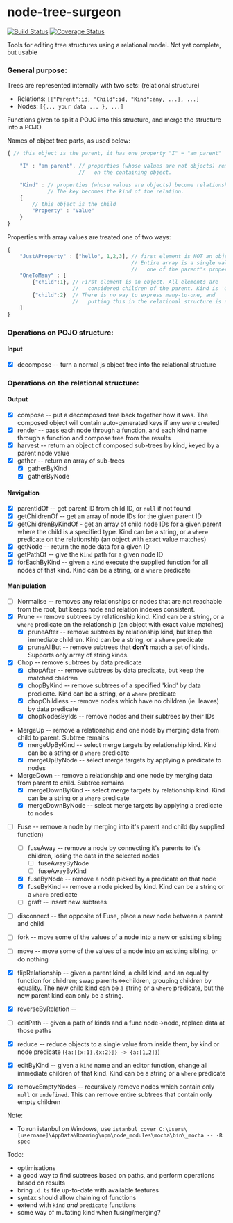 node-tree-surgeon
=================
[![Build Status](https://travis-ci.org/i-e-b/node-tree-surgeon.svg?branch=master)](https://travis-ci.org/i-e-b/node-tree-surgeon) [![Coverage Status](https://img.shields.io/coveralls/i-e-b/node-tree-surgeon.svg)](https://coveralls.io/r/i-e-b/node-tree-surgeon?branch=master)

Tools for editing tree structures using a relational model.
Not yet complete, but usable

### General purpose:

Trees are represented internally with two sets: (relational structure)

* Relations: `[{"Parent":id, "Child":id, "Kind":any, ...}, ...]`
* Nodes: `[{... your data ... }, ...]`

Functions given to split a POJO into this structure, and merge the structure into a POJO.

Names of object tree parts, as used below:
```javascript
{ // this object is the parent, it has one property "I" = "am parent"

    "I" : "am parent", // properties (whose values are not objects) remain
                       //   on the containing object.

    "Kind" : // properties (whose values are objects) become relationships.
             // The key becomes the kind of the relation.
    {
        // this object is the child
        "Property" : "Value"
    }
}
```

Properties with array values are treated one of two ways:
```javascript
{
    "JustAProperty" : ["hello", 1,2,3], // first element is NOT an object.
                                        // Entire array is a single value,
                                        //   one of the parent's properties
    "OneToMany" : [
        {"child":1}, // First element is an object. All elements are
                     //   considered children of the parent. Kind is 'OneToMany'
        {"child":2}  // There is no way to express many-to-one, and
                     //   putting this in the relational structure is not supported.
    ]
}
```

### Operations on POJO structure:

#### Input

- [x] decompose -- turn a normal js object tree into the relational structure

### Operations on the relational structure:

#### Output

- [x] compose -- put a decomposed tree back together how it was. The composed object will contain auto-generated keys if any were created
- [x] render -- pass each node through a function, and each kind name through a function and compose tree from the results
- [x] harvest -- return an object of composed sub-trees by kind, keyed by a parent node value
- [x] gather -- return an array of sub-trees 
    - [x] gatherByKind
    - [x] gatherByNode

#### Navigation

- [x] parentIdOf -- get parent ID from child ID, or `null` if not found
- [x] getChildrenOf -- get an array of node IDs for the given parent ID
- [x] getChildrenByKindOf - get an array of child node IDs for a given parent where the child is a specified type. Kind can be a string, or a `where` predicate on the relationship (an object with exact value matches)
- [x] getNode -- return the node data for a given ID
- [x] getPathOf -- give the `Kind` path for a given node ID
- [x] forEachByKind -- given a `Kind` execute the supplied function for all nodes of that kind. Kind can be a string, or a `where` predicate

#### Manipulation

- [ ] Normalise -- removes any relationships or nodes that are not reachable from the root, but keeps node and relation indexes consistent.
- [x] Prune -- remove subtrees by relationship kind. Kind can be a string, or a `where` predicate on the relationship (an object with exact value matches)
    - [x] pruneAfter -- remove subtrees by relationship kind, but keep the immediate children. Kind can be a string, or a `where` predicate
    - [x] pruneAllBut -- remove subtrees that **don't** match a set of kinds. Supports only array of string kinds.
- [x] Chop -- remove subtrees by data predicate
    - [x] chopAfter -- remove subtrees by data predicate, but keep the matched children
    - [x] chopByKind -- remove subtrees of a specified 'kind' by data predicate. Kind can be a string, or a `where` predicate
    - [x] chopChildless -- remove nodes which have no children (ie. leaves) by data predicate
    - [x] chopNodesByIds -- remove nodes and their subtrees by their IDs
- MergeUp -- remove a relationship and one node by merging data from child to parent. Subtree remains
    - [x] mergeUpByKind -- select merge targets by relationship kind. Kind can be a string or a `where` predicate
    - [x] mergeUpByNode -- select merge targets by applying a predicate to nodes
- MergeDown -- remove a relationship and one node by merging data from parent to child. Subtree remains
    - [x] mergeDownByKind -- select merge targets by relationship kind. Kind can be a string or a `where` predicate
    - [x] mergeDownByNode -- select merge targets by applying a predicate to nodes
- [ ] Fuse -- remove a node by merging into it's parent and child (by supplied function)
    - [ ] fuseAway -- remove a node by connecting it's parents to it's children, losing the data in the selected nodes
        - [ ] fuseAwayByNode
        - [ ] fuseAwayByKind
    - [x] fuseByNode -- remove a node picked by a predicate on that node
    - [x] fuseByKind -- remove a node picked by kind. Kind can be a string or a `where` predicate
    - [ ] graft -- insert new subtrees
- [ ] disconnect -- the opposite of Fuse, place a new node between a parent and child
- [ ] fork -- move some of the values of a node into a new or existing sibling
- [ ] move -- move some of the values of a node into an existing sibling, or do nothing
- [x] flipRelationship -- given a parent kind, a child kind, and an equality function for children; swap parents⇔children, grouping children by equality. The new child kind can be a string or a `where` predicate, but the new parent kind can only be a string.
- [x] reverseByRelation -- 
- [ ] editPath -- given a path of kinds and a func node→node, replace data at those paths
- [x] reduce -- reduce objects to a single value from inside them, by kind or node predicate (` {a:[{x:1},{x:2}]} -> {a:[1,2]} `)
- [x] editByKind -- given a `kind` name and an editor function, change all immediate children of that kind. Kind can be a string or a `where` predicate
- [x] removeEmptyNodes -- recursively remove nodes which contain only `null` or `undefined`. This can remove entire subtrees that contain only empty children


Note:
* To run istanbul on Windows, use `istanbul cover C:\Users\[username]\AppData\Roaming\npm\node_modules\mocha\bin\_mocha -- -R spec`

Todo:
* optimisations
* a good way to find subtrees based on paths, and perform operations based on results
* bring `.d.ts` file up-to-date with available features
* syntax should allow chaining of functions
* extend with `kind` *and* `predicate` functions
* some way of mutating kind when fusing/merging?
